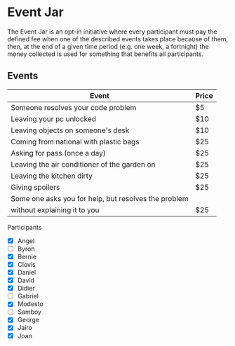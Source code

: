 # Event Jar

The Event Jar is an opt-in initiative where every participant must pay the defined fee when one of the described events takes place because of them, then, at the end of a given time period (e.g. one week, a fortnight) the money collected is used for something that benefits all participants.

## Events

| Event                                                | Price |
| ---------------------------------------------------- | ----- |
| Someone resolves your code problem                   | $5    |
| Leaving your pc unlocked                             | $10   |
| Leaving objects on someone's desk                    | $10   |
| Coming from national with plastic bags               | $25   |
| Asking for pass (once a day)                         | $25   |
| Leaving the air conditioner of the garden on         | $25   |
| Leaving the kitchen dirty                            | $25   |
| Giving spoilers                                      | $25   |
| Some one asks you for help, but resolves the problem |       |
| without explaining it to you                         | $25   |


Participants
- [x] Angel
- [ ] Byron
- [x] Bernie
- [x] Clovis
- [x] Daniel
- [x] David
- [x] Didier
- [ ] Gabriel
- [x] Modesto
- [ ] Samboy
- [x] George
- [x] Jairo
- [x] Joan
